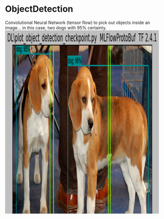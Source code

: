 # ObjectDetection
 Convolutional Neural Network (tensor flow) to pick out objects inside an image... in this case, two dogs with 95% certainty.
<img align="right" src="https://github.com/steveSchneider2/ObjectDetection/blob/main/TwoDogs.png" alt="Coder GIF" width="1280" height="600">
